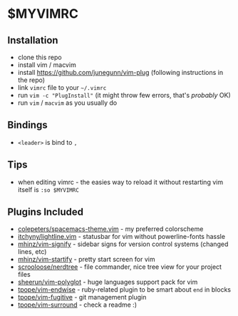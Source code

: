# $MYVIMRC
## Installation
- clone this repo
- install vim / macvim
- install https://github.com/junegunn/vim-plug (following instructions in the repo)
- link `vimrc` file to your `~/.vimrc` 
- run `vim -c "PlugInstall"` (it might throw few errors, that's _probably_ OK)
- run `vim` / `macvim` as you usually do

## Bindings
- `<leader>` is bind to `,`

## Tips
- when editing vimrc - the easies way to reload it without restarting vim itself is `:so $MYVIMRC`

## Plugins Included
- [colepeters/spacemacs-theme.vim](https://github.com/colepeters/spacemacs-theme.vim) -  my preferred colorscheme
- [itchyny/lightline.vim](https://github.com/itchyny/lightline.vim) - statusbar for vim without powerline-fonts hassle
- [mhinz/vim-signify](https://github.com/mhinz/vim-signify) - sidebar signs for version control systems (changed lines, etc)
- [mhinz/vim-startify](https://github.com/mhinz/vim-startify) - pretty start screen for vim
- [scrooloose/nerdtree](https://github.com/scrooloose/nerdtree) - file commander, nice tree view for your project files
- [sheerun/vim-polyglot](https://github.com/sheerun/vim-polyglot) - huge languages support pack for vim
- [tpope/vim-endwise](https://github.com/tpope/vim-endwise) - ruby-related plugin to be smart about `end` in blocks
- [tpope/vim-fugitive](https://github.com/tpope/vim-fugitive) - git management plugin
- [tpope/vim-surround](https://github.com/tpope/vim-surround) - check a readme :)
